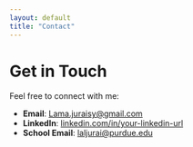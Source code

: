 ```yaml
---
layout: default
title: "Contact"
---
```


# Get in Touch

Feel free to connect with me:

- **Email**: [Lama.juraisy@gmail.com](mailto:Lama.juraisy@gmail.com)
- **LinkedIn**: [linkedin.com/in/your-linkedin-url](https://linkedin.com/in/your-linkedin-url)
- **School Email**: [laljurai@purdue.edu](mailto:Laljurai@purdue.edu)
